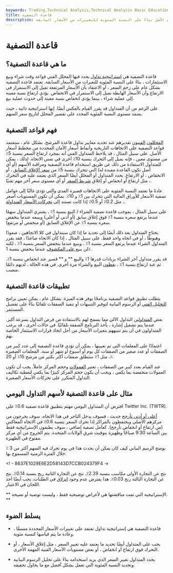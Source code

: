 ```yaml
---
keywords: Trading,Technical Analysis,Technical Analysis Basic Education
title: قاعدة التصفية
description: قاعدة التصفية هي إستراتيجية تداول يحدد فيها المحلل الفني قواعد وقت شراء وبيع الأصل بناءً على النسبة المئوية للتغييرات من الأسعار السابقة.
---
```


# قاعدة التصفية
## ما هي قاعدة التصفية؟

قاعدة التصفية هي [إستراتيجية تداول](/trading-strategy) يحدد فيها المحلل الفني قواعد وقت شراء وبيع الاستثمارات ، بناءً على النسبة المئوية للتغيرات من الأسعار السابقة. تعتمد قاعدة التصفية بشكل عام على زخم السعر ، أو الاعتقاد بأن الأسعار المرتفعة تميل إلى الاستمرار في الارتفاع وأن الأسعار الهابطة تميل إلى الاستمرار في الانخفاض. يؤدي ارتفاع نسبة معينة إلى عملية شراء ، بينما يؤدي انخفاض نسبة معينة إلى حدوث عملية بيع.

على الرغم من أن المتداول قد يقرر القيام بالعكس أيضًا. إنها استراتيجية ذاتية ، حيث يعتمد مستوى النسبة المئوية المحدد على تفسير المحلل لتاريخ سعر السهم.

## فهم قواعد التصفية

[المحللون](/technical-analyst) [الفنيون](/technical-analyst) تقديرهم عند تحديد معايير تداول قاعدة المرشح. بشكل عام ، ستعتمد قواعد التصفية على الاتجاهات التاريخية وأنماط أسعار الأمان المحددة من مخطط أسعار الأصل. على سبيل المثال ، قد يلاحظ المتداول الفني أنه بمجرد ارتفاع السعر بنسبة 5٪ من مستوى معين ، فإنه يميل إلى التحرك بنسبة 10٪ أخرى في نفس الاتجاه. لذلك ، يمكن للمتداول الاستفادة من ذلك عن طريق استخدام قاعدة التصفية ومراقبة الأسهم (أو أي أصل تكون القاعدة مفيدة له) التي تتحرك بنسبة 5٪ من [سعر الإغلاق السابق](/closingprice) ، أو الانخفاض ، أو الارتفاع. يحدد المتداول أو المحلل أيضًا السعر الذي يعتمد عليه في التحرك ، مثل ارتفاع أو انخفاض أو إغلاق [شريط السعر](/barchart) أو أي مستوى سعر آخر مهم تقنيًا.

عادةً ما تعتمد النسبة المئوية على الاتجاهات قصيرة المدى والتي تؤدي غالبًا إلى عوامل تصفية الأسعار للأوراق المالية التي تتحرك بين 1٪ و 10٪. يمكن أن تكون المستويات أصغر ، مثل 0.2٪ أو 0.5٪ إذا كانت تستند إلى [تحركات الأسعار](/intraday) [المتداولة](/intraday).

على سبيل المثال ، بموجب قاعدة تصفية الشراء / البيع بنسبة 1٪ ، يشتري المتداول سهمًا عندما يرتفع سعره بنسبة 1٪ فوق إغلاق سابق (أو أدنى أو أعلى) ويبيعه عندما ينخفض سعره بنسبة 1٪ عن الإغلاق السابق (أو منخفض أو مرتفع).

يحتاج المتداول بعد ذلك أيضًا إلى تحديد ما إذا كان سيتداول في كلا الاتجاهين ، صعودًا وهبوطًا ، أو في اتجاه واحد فقط. على سبيل المثال ، إذا كان الاتجاه صاعدًا ، فقد يقرر المتداول الشراء عندما يرتفع السعر بنسبة 1٪ ، ويبيع عندما ينخفض السعر بنسبة 1٪ ، لكنه لن [يبيع على المكشوف](/short) عندما ينخفض بنسبة 1٪.

قد يقرر متداول آخر الشراء بزيادات قدرها 1٪ والبيع ** و ** قصير عند انخفاض بنسبة 1٪. ثم عند ارتفاع بنسبة 1٪ ، [يغطون](/cover) البيع والشراء مرة أخرى. في هذه الحالة ، لديهم دائمًا منصب.

## تطبيقات قاعدة التصفية

يتطلب تطبيق قواعد التصفية برنامجًا يوفر هذه الميزة. بشكل عام ، يمكن تعيين برامج [التحليل الفني](/technicalanalysis) أو الرسوم البيانية لتوفير التنبيهات أو تنفيذ الصفقات تلقائيًا بناءً على تفضيل المستثمر.

بعض [المتداولين](/trader) التداول الآلي مما يسمح لهم بالاستفادة من فرص التداول بسرعة أكبر. عندما يتم تشغيل إشارة ، يأخذ البرنامج الصفقة تلقائيًا. في حالات أخرى ، قد يرغب المتداولون في أن يتم تنبيههم بتغيرات الأسعار من أجل اتخاذ قرارات الاستثمار الخاصة بهم.

اعتمادًا على المعلمات التي تم تعيينها ، يمكن أن تؤدي قاعدة التصفية إلى عدد كبير من الصفقات أو عدد صغير من الصفقات كل يوم أو أسبوع أو شهر أو سنة. المعلمات الصغيرة ، مثل 1٪ ستطلق صفقات أكثر بكثير من مرشح 15٪ أو 20٪.

عند القيام بعدد كبير من الصفقات ، تعتبر [العمولات](/commission) وحجم المركز عاملاً. يجب أن تكون العمولات منخفضة بما يكفي ، ويجب أن يكون حجم المركز كبيرًا بما يكفي لتغطية تكاليف التداول المتكرر على تحركات الأسعار الصغيرة.

## مثال على قاعدة التصفية لأسهم التداول اليومي

افترض أن المتداول اليومي مهتم بتطبيق قاعدة تصفية 0.6٪ على Twitter Inc. (TWTR).

[أعلى أو أدنى تأرجح](/swinghigh) حديث ، فسوف يدخل التاجر في هذا الاتجاه. سوف يخرجون من مركزهم الأصلي ويحتفظون بالمراكز إذا تحرك السعر بنسبة 0.6٪ في الاتجاه المعاكس (من ارتفاع أو انخفاض تأرجح). كعامل تصفية إضافي ، سوف يطبقون الإستراتيجية فقط بين الساعة 9:30 صباحًا وظهيرة بتوقيت شرق الولايات المتحدة. يتم الخروج من أي مركز مفتوح في الظهيرة.

يوضح الرسم البياني كيف كان يمكن أن يحدث هذا في يوم تحرك فيه السهم أكثر من 3 ٪ خلال الفترة الزمنية المسموح بها.

<! - 8637E1029E6E2D58143D7CCB024379F4 ->

نتج عن التجارة الأولى مكاسب بنسبة 2.29٪. نتج عن التجارة الثانية ربح بنسبة 0.14٪. نتج عن التجارة الثالثة ربح 0.03٪. هذا يفترض عدم وجود [انزلاق](/slippage) في الطلبات. يجب أيضًا أخذ اللجان في الاعتبار.

** الإستراتيجية التي تمت مناقشتها هي لأغراض توضيحية فقط ، وليست توصية أو نصيحة. **

## يسلط الضوء

- قاعدة التصفية هي إستراتيجية تداول تعتمد على تغييرات الأسعار المحددة مسبقًا ، وعادة ما يتم قياسها كنسبة مئوية.

- يجب على المتداول أيضًا تحديد ما يعتمد عليه تغيير السعر ، مثل إغلاق الأسعار ، أو التحرك فوق ارتفاع أو انخفاض ، أو بعض مستويات الأسعار الفنية المهمة الأخرى.

- يحدد المتداول تغيير السعر الذي يريد استخدامه بناءً على تحليل الرسوم البيانية وتحديد النسبة المئوية التي تعمل بشكل أفضل مع ما يحاول تحقيقه.

